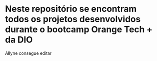 # Neste repositório se encontram todos os projetos desenvolvidos durante o bootcamp Orange Tech + da DIO

Allyne consegue editar
